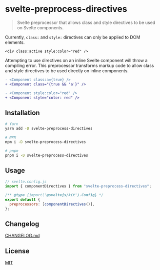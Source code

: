 # svelte-preprocess-directives

> Svelte preprocessor that allows class and style directives to be used on Svelte components.

Currently, `class:` and `style:` directives can only be applied to DOM elements.

```svelte
<div class:active style:color="red" />
```

Attempting to use directives on an inline Svelte component will throw a compiling error. This preprocessor transforms markup code to allow class and style directives to be used directly on inline components.

```diff
- <Component class:a={true} />
+ <Component class="{true && 'a'}" />

- <Component style:color="red" />
+ <Component style="color: red" />
```

## Installation

```bash
# Yarn
yarn add -D svelte-preprocess-directives

# NPM
npm i -D svelte-preprocess-directives

# pnpm
pnpm i -D svelte-preprocess-directives
```

## Usage

```js
// svelte.config.js
import { componentDirectives } from "svelte-preprocess-directives";

/** @type {import('@sveltejs/kit').Config} */
export default {
  preprocessors: [componentDirectives()],
};
```

## Changelog

[CHANGELOG.md](CHANGELOG.md)

## License

[MIT](LICENSE)
